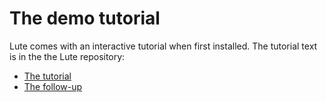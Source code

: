 # The demo tutorial

Lute comes with an interactive tutorial when first installed.  The tutorial text is in the the Lute repository:

* [The tutorial](https://github.com/jzohrab/lute-v3/blob/master/lute/db/demo/stories/tutorial.txt)
* [The follow-up](https://github.com/jzohrab/lute-v3/blob/master/lute/db/demo/stories/tutorial_follow_up.txt)
